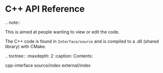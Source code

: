# C++ API Reference

.. note:: 

   This is aimed at people wanting to view or edit the code. 

The C++ code is found in `Interface/source` and is compiled to a .dll (shared library) with CMake.

.. toctree::
   :maxdepth: 2
   :caption: Contents:

   cpp-interface
   source/index
   external/index
